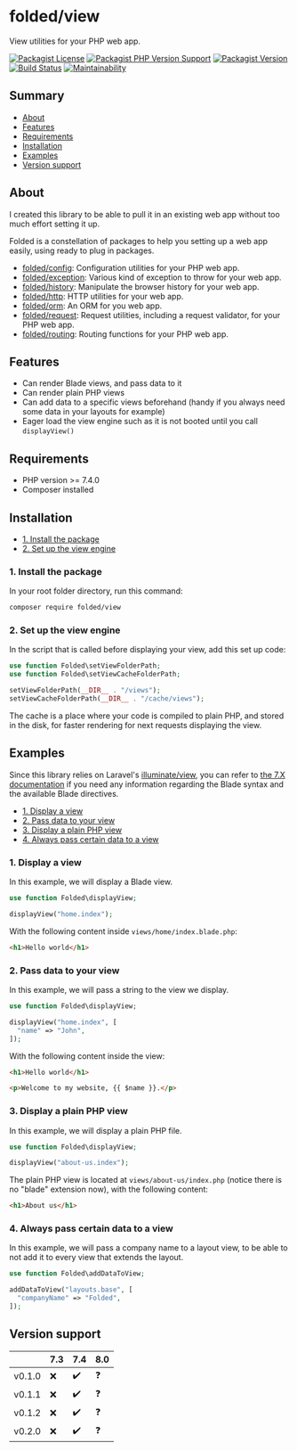 # folded/view

View utilities for your PHP web app.

[![Packagist License](https://img.shields.io/packagist/l/folded/view)](https://github.com/folded-php/view/blob/master/LICENSE) [![Packagist PHP Version Support](https://img.shields.io/packagist/php-v/folded/view)](https://github.com/folded-php/view/blob/master/composer.json#L14) [![Packagist Version](https://img.shields.io/packagist/v/folded/view)](https://packagist.org/packages/folded/view) [![Build Status](https://travis-ci.com/folded-php/view.svg?branch=master)](https://travis-ci.com/folded-php/view) [![Maintainability](https://api.codeclimate.com/v1/badges/c3484b0de6fe6db59f18/maintainability)](https://codeclimate.com/github/folded-php/view/maintainability)

## Summary

- [About](#about)
- [Features](#features)
- [Requirements](#requirements)
- [Installation](#installation)
- [Examples](#examples)
- [Version support](#version-support)

## About

I created this library to be able to pull it in an existing web app without too much effort setting it up.

Folded is a constellation of packages to help you setting up a web app easily, using ready to plug in packages.

- [folded/config](https://github.com/folded-php/config): Configuration utilities for your PHP web app.
- [folded/exception](https://github.com/folded-php/exception): Various kind of exception to throw for your web app.
- [folded/history](https://github.com/folded-php/history): Manipulate the browser history for your web app.
- [folded/http](https://github.com/folded-php/http): HTTP utilities for your web app.
- [folded/orm](https://github.com/folded-php/orm): An ORM for you web app.
- [folded/request](https://github.com/folded-php/request): Request utilities, including a request validator, for your PHP web app.
- [folded/routing](https://github.com/folded-php/routing): Routing functions for your PHP web app.

## Features

- Can render Blade views, and pass data to it
- Can render plain PHP views
- Can add data to a specific views beforehand (handy if you always need some data in your layouts for example)
- Eager load the view engine such as it is not booted until you call `displayView()`

## Requirements

- PHP version >= 7.4.0
- Composer installed

## Installation

- [1. Install the package](#1-install-the-package)
- [2. Set up the view engine](#2-set-up-the-view-engine)

### 1. Install the package

In your root folder directory, run this command:

```bash
composer require folded/view
```

### 2. Set up the view engine

In the script that is called before displaying your view, add this set up code:

```php
use function Folded\setViewFolderPath;
use function Folded\setViewCacheFolderPath;

setViewFolderPath(__DIR__ . "/views");
setViewCacheFolderPath(__DIR__ . "/cache/views");
```

The cache is a place where your code is compiled to plain PHP, and stored in the disk, for faster rendering for next requests displaying the view.

## Examples

Since this library relies on Laravel's [illuminate/view](https://github.com/illuminate/view), you can refer to [the 7.X documentation](https://laravel.com/docs/7.x/blade) if you need any information regarding the Blade syntax and the available Blade directives.

- [1. Display a view](#1-display-a-view)
- [2. Pass data to your view](#2-pass-data-to-your-view)
- [3. Display a plain PHP view](#3-display-a-plain-php-view)
- [4. Always pass certain data to a view](#4-always-pass-certain-data-to-a-view)

### 1. Display a view

In this example, we will display a Blade view.

```php
use function Folded\displayView;

displayView("home.index");
```

With the following content inside `views/home/index.blade.php`:

```html
<h1>Hello world</h1>
```

### 2. Pass data to your view

In this example, we will pass a string to the view we display.

```php
use function Folded\displayView;

displayView("home.index", [
  "name" => "John",
]);
```

With the following content inside the view:

```html
<h1>Hello world</h1>

<p>Welcome to my website, {{ $name }}.</p>
```

### 3. Display a plain PHP view

In this example, we will display a plain PHP file.

```php
use function Folded\displayView;

displayView("about-us.index");
```

The plain PHP view is located at `views/about-us/index.php` (notice there is no "blade" extension now), with the following content:

```html
<h1>About us</h1>
```

### 4. Always pass certain data to a view

In this example, we will pass a company name to a layout view, to be able to not add it to every view that extends the layout.

```php
use function Folded\addDataToView;

addDataToView("layouts.base", [
  "companyName" => "Folded",
]);
```

## Version support

|        | 7.3 | 7.4 | 8.0 |
| ------ | --- | --- | --- |
| v0.1.0 | ❌  | ✔️  | ❓  |
| v0.1.1 | ❌  | ✔️  | ❓  |
| v0.1.2 | ❌  | ✔️  | ❓  |
| v0.2.0 | ❌  | ✔️  | ❓  |
